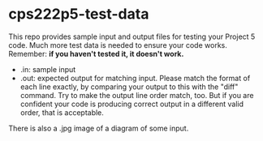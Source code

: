 # cps222p5-test-data

This repo provides sample input and output files for testing your
Project 5 code.  Much more test data is needed to ensure your
code works. Remember: **if you haven't tested it, it doesn't work.**

* .in: sample input
* .out: expected output for matching input.  Please match the format of each line exactly, by comparing your output to this with the "diff" command.  Try to make the output line order match, too.  But if you are confident your code is producing correct output in a different valid order, that is acceptable.

There is also a .jpg image of a diagram of some input.
